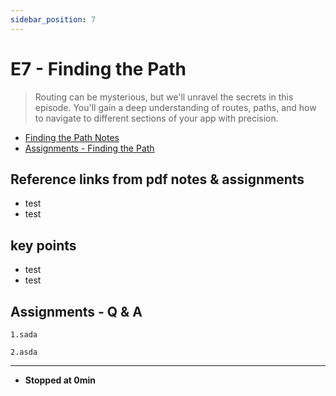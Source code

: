 ```yaml
---
sidebar_position: 7
---
```


# E7 - Finding the Path

> Routing can be mysterious, but we'll unravel the secrets in this episode. You'll gain a deep understanding of routes, paths, and how to navigate to different sections of your app with precision.

- [Finding the Path Notes](https://github.com/pravn27/reactjs-tech-doc/blob/master/docs/reactjs-course-tutorials/namaste-reactjs-course/readerDoc/E7-Finding-the-Path/E7-Finding-the-Path.pdf)
- [Assignments - Finding the Path](https://github.com/pravn27/reactjs-tech-doc/blob/master/docs/reactjs-course-tutorials/namaste-reactjs-course/readerDoc/E7-Finding-the-Path/Assignments-FindingThePath.pdf)

## Reference links from pdf notes & assignments

- test
- test

## key points

- test
- test

## Assignments - Q & A

    1.sada

    2.asda

---

- **Stopped at 0min**
